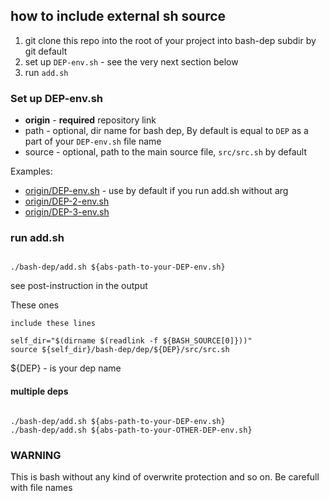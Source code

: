 ## how to include external sh source ##

1. git clone this repo into the root of your project into bash-dep subdir by git default
1. set up `DEP-env.sh` - see the very next section below
1. run `add.sh`

### Set up DEP-env.sh ###

* **origin** - **required** repository link
* path - optional, dir name for bash dep, By default is equal to `DEP` as a part of your `DEP-env.sh` file name
* source - optional, path to the main source file, `src/src.sh` by default

Examples:
* [origin/DEP-env.sh](origin/DEP-env.sh) - use by default if you run add.sh without arg
* [origin/DEP-2-env.sh](origin/DEP-2-env.sh) 
* [origin/DEP-3-env.sh](origin/DEP-3-env.sh) 

### run add.sh ###

```

./bash-dep/add.sh ${abs-path-to-your-DEP-env.sh}

``` 
see post-instruction in the output

These ones

```
include these lines

self_dir="$(dirname $(readlink -f ${BASH_SOURCE[0]}))"
source ${self_dir}/bash-dep/dep/${DEP}/src/src.sh

```

${DEP} - is your dep name


#### multiple deps ####


```

./bash-dep/add.sh ${abs-path-to-your-DEP-env.sh}
./bash-dep/add.sh ${abs-path-to-your-OTHER-DEP-env.sh}

```

### WARNING ###

This is bash without any kind of overwrite protection and so on. Be carefull with file names

